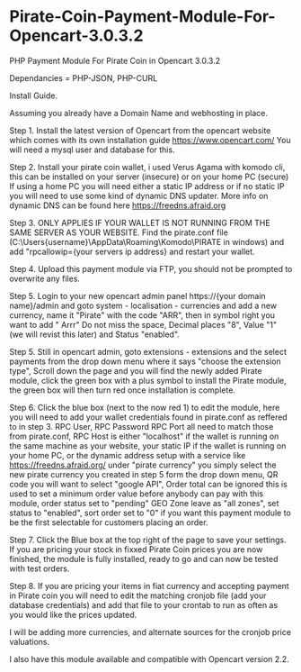 # Pirate-Coin-Payment-Module-For-Opencart-3.0.3.2
PHP Payment Module For Pirate Coin in Opencart 3.0.3.2

Dependancies = PHP-JSON, PHP-CURL

Install Guide.

Assuming you already have a Domain Name and webhosting in place.

Step 1.
Install the latest version of Opencart from the opencart website which comes with its own installation guide https://www.opencart.com/
You will need a mysql user and database for this.

Step 2.
Install your pirate coin wallet, i used Verus Agama with komodo cli, this can be installed on your server (insecure) or on your home PC (secure) If using a home PC you will need either a static IP address or if no static IP you will need to use some kind of dynamic DNS updater. More info on dynamic DNS can be found here https://freedns.afraid.org

Step 3.
ONLY APPLIES IF YOUR WALLET IS NOT RUNNING FROM THE SAME SERVER AS YOUR WEBSITE.
Find the pirate.conf file (C:\Users\{username}\AppData\Roaming\Komodo\PIRATE in windows) and add "rpcallowip={your servers ip address} and restart your wallet.

Step 4.
Upload this payment module via FTP, you should not be prompted to overwrite any files.

Step 5.
Login to your new opencart admin panel https://{your domain name}/admin and goto system - localisation - currencies and add a new currency, name it "Pirate" with the code "ARR", then in symbol right you want to add " Arrr" Do not miss the space, Decimal places "8", Value "1" (we will revist this later) and Status "enabled".

Step 5.
Still in opencart admin, goto extensions - extensions and the select payments from the drop down menu where it says "choose the extension type", Scroll down the page and you will find the newly added Pirate module, click the green box with a plus symbol to install the Pirate module, the green box will then turn red once installation is complete. 

Step 6.
Click the blue box (next to the now red 1) to edit the module, here you will need to add your wallet credentials found in pirate.conf as reffered to in step 3. RPC User, RPC Password RPC Port all need to match those from pirate.conf, RPC Host is either "localhost" if the wallet is running on the same machine as your website, your static IP if the wallet is running on your home PC, or the dynamic address setup with a service like https://freedns.afraid.org/ under "pirate currency" you simply select the new pirate currency you created in step 5 form the drop down menu, QR code you will want to select "google API", Order total can be ignored this is used to set a minimum order value before anybody can pay with this module, order status set to "pending" GEO Zone leave as "all zones", set status to "enabled", sort order set to "0" if you want this payment module to be the first selectable for customers placing an order.

Step 7.
Click the Blue box at the top right of the page to save your settings. If you are pricing your stock in fixxed Pirate Coin prices you are now finished, the module is fully installed, ready to go and can now be tested with test orders.

Step 8.
If you are pricing your items in fiat currency and accepting payment in Pirate coin you will need to edit the matching cronjob file (add your database credentials) and add that file to your crontab to run as often as you would like the prices updated.



I will be adding more currencies, and alternate sources for the cronjob price valuations.

I also have this module available and compatible with Opencart version 2.2.
